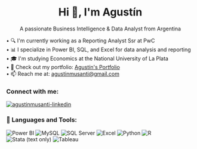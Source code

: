 <h1 align="center">Hi 👋, I'm Agustín</h1>

<p align="center">A passionate Business Intelligence & Data Analyst from Argentina</p>


• 🔍 I'm currently working as a Reporting Analyst Ssr at PwC  
• 📊 I specialize in Power BI, SQL, and Excel for data analysis and reporting  
• 🎓 I'm studying Economics at the National University of La Plata  
• 📁 Check out my portfolio: [Agustín's Portfolio](https://businessintelligenceportfolio.carrd.co/)  
• 📫 Reach me at: agustinmusanti@gmail.com



<h3 align="left">Connect with me:</h3>

<p align="left">
  <a href="https://www.linkedin.com/in/agustinmusanti/" target="blank">
    <img align="center" src="https://img.shields.io/badge/LinkedIn-0A66C2?style=for-the-badge&logo=linkedin&logoColor=white" alt="agustinmusanti-linkedin" />
  </a>
</p>



### 🧰 Languages and Tools:

<p align="left">
  <img src="https://img.shields.io/badge/Power%20BI-F2C811?style=for-the-badge&logo=powerbi&logoColor=black" alt="Power BI"/>
  <img src="https://img.shields.io/badge/MySQL-4479A1?style=for-the-badge&logo=mysql&logoColor=white" alt="MySQL"/>
  <img src="https://img.shields.io/badge/SQL%20Server-CC2927?style=for-the-badge&logo=microsoftsqlserver&logoColor=white" alt="SQL Server"/>
  <img src="https://img.shields.io/badge/Excel-217346?style=for-the-badge&logo=microsoftexcel&logoColor=white" alt="Excel"/>
  <img src="https://img.shields.io/badge/Python-3776AB?style=for-the-badge&logo=python&logoColor=white" alt="Python"/>
  <img src="https://img.shields.io/badge/R-276DC3?style=for-the-badge&logo=r&logoColor=white" alt="R"/>
  <img src="https://img.shields.io/badge/Stata-003B6F?style=for-the-badge&logoColor=white&label=Stata" alt="Stata (text only)"/>
  <img src="https://img.shields.io/badge/Tableau-E97627?style=for-the-badge&logo=tableau&logoColor=white" alt="Tableau"/>
</p>



<!---
AgustinMusanti/AgustinMusanti is a ✨ special ✨ repository because its `README.md` (this file) appears on your GitHub profile.
You can click the Preview link to take a look at your changes.
--->
